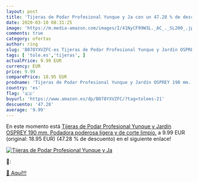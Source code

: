 ```yaml
---
layout: post
title: 'Tijeras de Podar Profesional Yunque y Ja con un 47.28 % de descuento'
date: 2020-03-10 08:31:25
image: 'https://m.media-amazon.com/images/I/41NyCF99W3L._AC_._SL200_.jpg'
comments: true
category: ofertas
author: ring
slug: 'B078YXVZFC-es Tijeras de Podar Profesional Yunque y Jardín OSPREY 190...'
tags: [ 'tole.es','tijeras', ]
actualPrice: 9.99 EUR
currency: EUR
price: 9.99
comparePrice: 18.95 EUR
prodname: 'Tijeras de Podar Profesional Yunque y Jardín OSPREY 190 mm. Podadora poderosa ligera y de corte limpio.'
country: 'es'
flag: '🇪🇸'
buyurl: 'https://www.amazon.es/dp/B078YXVZFC/?tag=tolees-21'
descuento: '47.28'
average: '9.99'
---
```


En este momento está [Tijeras de Podar Profesional Yunque y Jardín OSPREY 190 mm. Podadora poderosa ligera y de corte limpio.](https://www.amazon.es/dp/B078YXVZFC/?tag=tolees-21) a 9.99 EUR (original: 18.95 EUR) (47.28 %  de descuento) en el siguiente enlace!

[![Tijeras de Podar Profesional Yunque y Ja](https://m.media-amazon.com/images/I/41NyCF99W3L._AC_._SL200_.jpg)](https://www.amazon.es/dp/B078YXVZFC/?tag=tolees-21)

🔎:


[🛒 Aquí!!!](https://www.amazon.es/dp/B078YXVZFC/?tag=tolees-21)
